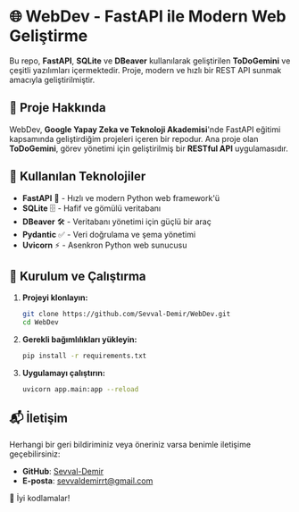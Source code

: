 # 🌐 WebDev - FastAPI ile Modern Web Geliştirme

Bu repo, **FastAPI**, **SQLite** ve **DBeaver** kullanılarak geliştirilen **ToDoGemini** ve çeşitli yazılımları içermektedir. Proje, modern ve hızlı bir REST API sunmak amacıyla geliştirilmiştir.

## 🚀 Proje Hakkında
WebDev, **Google Yapay Zeka ve Teknoloji Akademisi**'nde FastAPI eğitimi kapsamında geliştirdiğim projeleri içeren bir repodur. Ana proje olan **ToDoGemini**, görev yönetimi için geliştirilmiş bir **RESTful API** uygulamasıdır.

## 📌 Kullanılan Teknolojiler
- **FastAPI** 🚀 - Hızlı ve modern Python web framework'ü
- **SQLite** 🗄️ - Hafif ve gömülü veritabanı
- **DBeaver** 🛠️ - Veritabanı yönetimi için güçlü bir araç
- **Pydantic** ✅ - Veri doğrulama ve şema yönetimi
- **Uvicorn** ⚡ - Asenkron Python web sunucusu


## 📌 Kurulum ve Çalıştırma
1. **Projeyi klonlayın:**
   ```bash
   git clone https://github.com/Sevval-Demir/WebDev.git
   cd WebDev
   ```
2. **Gerekli bağımlılıkları yükleyin:**
   ```bash
   pip install -r requirements.txt
   ```
3. **Uygulamayı çalıştırın:**
   ```bash
   uvicorn app.main:app --reload
   ```

## 📬 İletişim
Herhangi bir geri bildiriminiz veya öneriniz varsa benimle iletişime geçebilirsiniz:
- **GitHub**: [Sevval-Demir](https://github.com/Sevval-Demir)
- **E-posta**: sevvaldemirrt@gmail.com

🚀 İyi kodlamalar!


